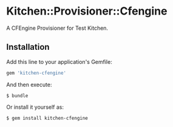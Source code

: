 # Kitchen::Provisioner::Cfengine

A CFEngine Provisioner for Test Kitchen.

## Installation

Add this line to your application's Gemfile:

```ruby
gem 'kitchen-cfengine'
```

And then execute:

    $ bundle

Or install it yourself as:

    $ gem install kitchen-cfengine
